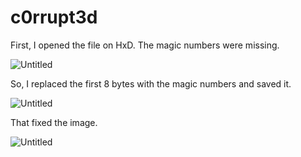 # c0rrupt3d

First, I opened the file on HxD. The magic numbers were missing.

![Untitled](c0rrupt3d%20cfbaaeddecf94e1f96ee0ea45b372b84/Untitled.png)

So, I replaced the first 8 bytes with the magic numbers and saved it.

![Untitled](c0rrupt3d%20cfbaaeddecf94e1f96ee0ea45b372b84/Untitled%201.png)

That fixed the image.

![Untitled](c0rrupt3d%20cfbaaeddecf94e1f96ee0ea45b372b84/Untitled%202.png)